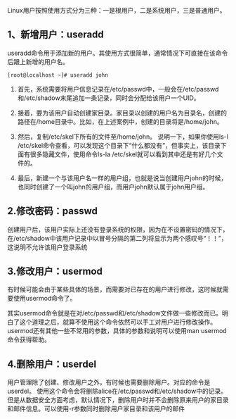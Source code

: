 
Linux用户按照使用方式分为三种：一是根用户，二是系统用户，三是普通用户。

##  1、新增用户：useradd
useradd命令用于添加新的用户。其使用方式很简单，通常情况下可直接在该命令后跟上新增的用户名。

```
[root@localhost ~]# useradd john
```

1. 首先，系统需要将用户信息记录在/etc/passwd中，一般会在/etc/passwd和/etc/shadow末尾追加一条记录，同时会分配给该用户一个UID。

1. 接着，要为该用户自动创建家目录。家目录以创建的用户名为目录名，创建的路径在/home目录中。比如，在上述案例中，创建的目录将是/home/john。

1. 然后，复制/etc/skel下所有的文件至/home/john。
说明一下，如果你使用ls-l /etc/skel命令查看，可以发现这个目录下“什么都没有”，但事实上，该目录下面有很多隐藏文件，使用命令ls-la /etc/skel就可以看到其中还是有好几个文件的。
 
1. 最后，新建一个与该用户名一样的用户组，也就是说当创建用户john的时候，也同时创建了一个叫john的用户组，而用户john默认属于john用户组。

##  2.修改密码：passwd
创建用户后，该用户实际上还没有登录系统的权限，因为在不设置密码的情况下，在/etc/shadow中该用户记录中以冒号分隔的第二列将显示为两个感叹号“！！”，这说明不允许该用户登录系统

## 3.修改用户：usermod
有时候可能会由于某些具体的场景，而需要对已存在的用户进行修改，这时候就需要使用usermod命令了。

其实usermod命令就是在对/etc/passwd和/etc/shadow文件做一些修改而已。明白了这个道理之后，就算不使用这个命令依然可以手工对用户进行修改操作。usermod还有其他一些不常用的参数，具体的参数和说明可以使用man usermod命令获得帮助。

## 4.删除用户：userdel

用户管理除了创建、修改用户之外，有时候也需要删除用户。对应的命令是userdel。
使用这个命令会将删除alice在/etc/passwd和/etc/shadow中的记录。但是从数据安全方面考虑，默认情况下，删除用户时并不会删除原来用户的家目录和邮件信息。可以使用-r参数同时删除用户家目录和该用户的邮件